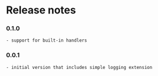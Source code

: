 # Release notes

### 0.1.0

    - support for built-in handlers

### 0.0.1

    - initial version that includes simple logging extension
